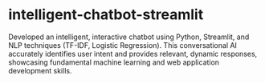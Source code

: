 # intelligent-chatbot-streamlit
Developed an intelligent, interactive chatbot using Python, Streamlit, and NLP techniques (TF-IDF, Logistic Regression). This conversational AI accurately identifies user intent and provides relevant, dynamic responses, showcasing fundamental machine learning and web application development skills.
